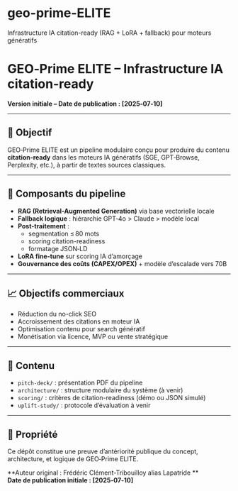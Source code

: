 # geo-prime-ELITE
Infrastructure IA citation-ready (RAG + LoRA + fallback) pour moteurs génératifs
# GEO‑Prime ELITE – Infrastructure IA citation-ready

**Version initiale – Date de publication : [2025‑07‑10]**

---

## 🎯 Objectif

GEO‑Prime ELITE est un pipeline modulaire conçu pour produire du contenu **citation‑ready** dans les moteurs IA génératifs (SGE, GPT‑Browse, Perplexity, etc.), à partir de textes sources classiques.

---

## 🧠 Composants du pipeline

- **RAG (Retrieval-Augmented Generation)** via base vectorielle locale
- **Fallback logique** : hiérarchie GPT‑4o > Claude > modèle local
- **Post-traitement** :
  - segmentation ≤ 80 mots
  - scoring citation-readiness
  - formatage JSON‑LD
- **LoRA fine-tune** sur scoring IA d’amorçage
- **Gouvernance des coûts (CAPEX/OPEX)** + modèle d’escalade vers 70B

---

## 📈 Objectifs commerciaux

- Réduction du no-click SEO
- Accroissement des citations en moteur IA
- Optimisation contenu pour search génératif
- Monétisation via licence, MVP ou vente stratégique

---

## 📁 Contenu

- `pitch-deck/` : présentation PDF du pipeline
- `architecture/` : structure modulaire du système (à venir)
- `scoring/` : critères de citation-readiness (démo ou JSON simulé)
- `uplift-study/` : protocole d’évaluation à venir

---

## 🔐 Propriété

Ce dépôt constitue une preuve d’antériorité publique du concept, architecture, et logique de GEO‑Prime ELITE.

**Auteur original : Frédéric Clément-Tribouilloy alias Lapatride **  
**Date de publication initiale : [2025‑07‑10]**
